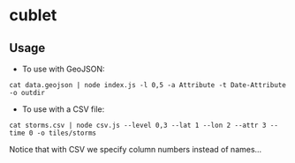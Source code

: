 # cublet

## Usage 

* To use with GeoJSON: 

`cat data.geojson | node index.js -l 0,5 -a Attribute -t Date-Attribute -o outdir`


* To use with a CSV file:
 
`cat storms.csv | node csv.js --level 0,3 --lat 1 --lon 2 --attr 3 --time 0 -o tiles/storms`

Notice that with CSV we specify column numbers instead of names...

